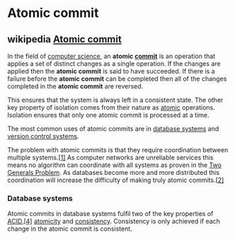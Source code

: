 # Atomic commit



## wikipedia [Atomic commit](https://en.wikipedia.org/wiki/Atomic_commit)

In the field of [computer science](https://en.wikipedia.org/wiki/Computer_science), an **atomic [commit](https://en.wikipedia.org/wiki/Commit_(data_management))** is an operation that applies a set of distinct changes as a single operation. If the changes are applied then the **atomic commit** is said to have succeeded. If there is a failure before the **atomic commit** can be completed then all of the changes completed in the **atomic commit** are reversed. 

This ensures that the system is always left in a consistent state. The other key property of isolation comes from their nature as [atomic](https://en.wikipedia.org/wiki/Atomicity_(database_systems)) operations. Isolation ensures that only one atomic commit is processed at a time. 

The most common uses of atomic commits are in [database systems](https://en.wikipedia.org/wiki/Database_systems) and [version control systems](https://en.wikipedia.org/wiki/Version_control).

The problem with atomic commits is that they require coordination between multiple systems.[[1\]](https://en.wikipedia.org/wiki/Atomic_commit#cite_note-1) As computer networks are unreliable services this means no algorithm can coordinate with all systems as proven in the [Two Generals Problem](https://en.wikipedia.org/wiki/Two_Generals'_Problem). As databases become more and more distributed this coordination will increase the difficulty of making truly atomic commits.[[2\]](https://en.wikipedia.org/wiki/Atomic_commit#cite_note-2)

### Database systems

Atomic commits in database systems fulfil two of the key properties of [ACID](https://en.wikipedia.org/wiki/ACID),[[4\]](https://en.wikipedia.org/wiki/Atomic_commit#cite_note-4) [atomicity](https://en.wikipedia.org/wiki/Atomicity_(database_systems)) and [consistency](https://en.wikipedia.org/wiki/Consistency_(database_systems)). Consistency is only achieved if each change in the atomic commit is consistent.